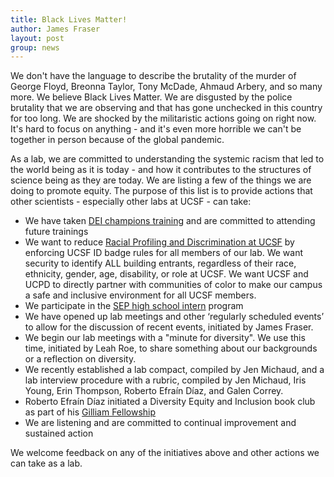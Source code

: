 ```yaml
---
title: Black Lives Matter!
author: James Fraser
layout: post
group: news
---
```

We don't have the language to describe the brutality of the murder of George Floyd, Breonna Taylor, Tony McDade, Ahmaud Arbery, and so many more. We believe Black Lives Matter. We are disgusted by the police brutality that we are observing and that has gone unchecked in this country for too long. We are shocked by the militaristic actions going on right now. It's hard to focus on anything - and it's even more horrible we can't be together in person because of the global pandemic.

As a lab, we are committed to understanding the systemic racism that led to the world being as it is today - and how it contributes to the structures of science being as they are today. We are listing a few of the things we are doing to promote equity. The purpose of this list is to provide actions that other scientists - especially other labs at UCSF - can take:

- We have taken [DEI champions training](https://differencesmatter.ucsf.edu/diversity-equity-and-inclusion-champion-training) and are committed to attending future trainings
- We want to reduce [Racial Profiling and Discrimination at UCSF](https://docs.google.com/forms/d/e/1FAIpQLSdpObf0Fl18f3DLWcj2xHScog5aJ_gRtS237YYVEJCckE1gmA/viewform) by enforcing UCSF ID badge rules for all members of our lab. We want security to identify ALL building entrants, regardless of their race, ethnicity, gender, age, disability, or role at UCSF. We want UCSF and UCPD to directly partner with communities of color to make our campus a safe and inclusive environment for all UCSF members.
- We participate in the [SEP high school intern](http://sep.ucsf.edu/hs_programs/high-school-intern-program/) program
- We have opened up lab meetings and other ‘regularly scheduled events’ to allow for the discussion of recent events, initiated by James Fraser.
- We begin our lab meetings with a "minute for diversity". We use this time, initiated by Leah Roe, to share something about our backgrounds or a reflection on diversity.
- We recently established a lab compact, compiled by Jen Michaud, and a lab interview procedure with a rubric, compiled by Jen Michaud, Iris Young, Erin Thompson, Roberto Efraín Díaz, and Galen Correy.
- Roberto Efraín  Díaz initiated a Diversity Equity and Inclusion book club as part of his [Gilliam Fellowship](https://www.hhmi.org/science-education/programs/gilliam-fellowships-advanced-study)
- We are listening and are committed to continual improvement and sustained action

We welcome feedback on any of the initiatives above and other actions we can take as a lab.
